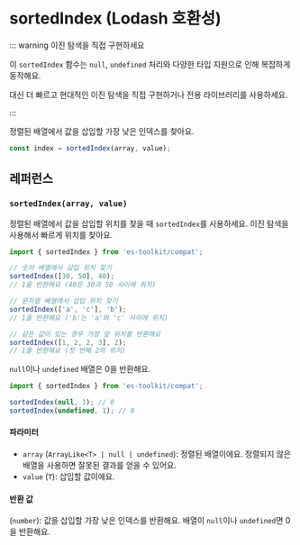 # sortedIndex (Lodash 호환성)

::: warning 이진 탐색을 직접 구현하세요

이 `sortedIndex` 함수는 `null`, `undefined` 처리와 다양한 타입 지원으로 인해 복잡하게 동작해요.

대신 더 빠르고 현대적인 이진 탐색을 직접 구현하거나 전용 라이브러리를 사용하세요.

:::

정렬된 배열에서 값을 삽입할 가장 낮은 인덱스를 찾아요.

```typescript
const index = sortedIndex(array, value);
```

## 레퍼런스

### `sortedIndex(array, value)`

정렬된 배열에서 값을 삽입할 위치를 찾을 때 `sortedIndex`를 사용하세요. 이진 탐색을 사용해서 빠르게 위치를 찾아요.

```typescript
import { sortedIndex } from 'es-toolkit/compat';

// 숫자 배열에서 삽입 위치 찾기
sortedIndex([30, 50], 40);
// 1을 반환해요 (40은 30과 50 사이에 위치)

// 문자열 배열에서 삽입 위치 찾기
sortedIndex(['a', 'c'], 'b');
// 1을 반환해요 ('b'는 'a'와 'c' 사이에 위치)

// 같은 값이 있는 경우 가장 앞 위치를 반환해요
sortedIndex([1, 2, 2, 3], 2);
// 1을 반환해요 (첫 번째 2의 위치)
```

`null`이나 `undefined` 배열은 0을 반환해요.

```typescript
import { sortedIndex } from 'es-toolkit/compat';

sortedIndex(null, 1); // 0
sortedIndex(undefined, 1); // 0
```

#### 파라미터

- `array` (`ArrayLike<T> | null | undefined`): 정렬된 배열이에요. 정렬되지 않은 배열을 사용하면 잘못된 결과를 얻을 수 있어요.
- `value` (`T`): 삽입할 값이에요.

#### 반환 값

(`number`): 값을 삽입할 가장 낮은 인덱스를 반환해요. 배열이 `null`이나 `undefined`면 0을 반환해요.
